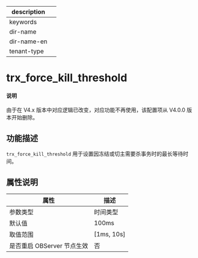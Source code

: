 |description||
|---|---|
|keywords||
|dir-name||
|dir-name-en||
|tenant-type||

# trx_force_kill_threshold

<main id="notice" type='explain'>
  <h4>说明</h4>
  <p>由于在 V4.x 版本中对应逻辑已改变，对应功能不再使用，该配置项从 V4.0.0 版本开始删除。</p>
</main>

## 功能描述

`trx_force_kill_threshold` 用于设置因冻结或切主需要杀事务时的最长等待时间。

## 属性说明

|      **属性**      |    **描述**    |
|------------------|--------------|
| 参数类型             | 时间类型         |
| 默认值              | 100ms        |
| 取值范围             | \[1ms, 10s\] |
| 是否重启 OBServer 节点生效 | 否            |

